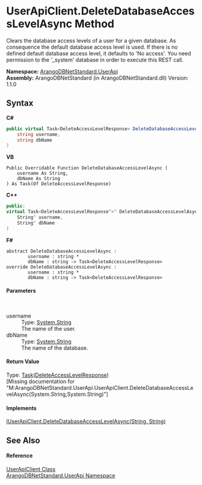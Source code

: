 # UserApiClient.DeleteDatabaseAccessLevelAsync Method 
 

Clears the database access levels of a user for a given database. As consequence the default database access level is used. If there is no defined default database access level, it defaults to 'No access'. You need permission to the '_system' database in order to execute this REST call.

**Namespace:**&nbsp;<a href="a57cb14e-62d0-8e40-f4e2-560f8a8cd6e9">ArangoDBNetStandard.UserApi</a><br />**Assembly:**&nbsp;ArangoDBNetStandard (in ArangoDBNetStandard.dll) Version: 1.1.0

## Syntax

**C#**<br />
``` C#
public virtual Task<DeleteAccessLevelResponse> DeleteDatabaseAccessLevelAsync(
	string username,
	string dbName
)
```

**VB**<br />
``` VB
Public Overridable Function DeleteDatabaseAccessLevelAsync ( 
	username As String,
	dbName As String
) As Task(Of DeleteAccessLevelResponse)
```

**C++**<br />
``` C++
public:
virtual Task<DeleteAccessLevelResponse^>^ DeleteDatabaseAccessLevelAsync(
	String^ username, 
	String^ dbName
)
```

**F#**<br />
``` F#
abstract DeleteDatabaseAccessLevelAsync : 
        username : string * 
        dbName : string -> Task<DeleteAccessLevelResponse> 
override DeleteDatabaseAccessLevelAsync : 
        username : string * 
        dbName : string -> Task<DeleteAccessLevelResponse> 
```


#### Parameters
&nbsp;<dl><dt>username</dt><dd>Type: <a href="https://docs.microsoft.com/dotnet/api/system.string" target="_blank" rel="noopener noreferrer">System.String</a><br />The name of the user.</dd><dt>dbName</dt><dd>Type: <a href="https://docs.microsoft.com/dotnet/api/system.string" target="_blank" rel="noopener noreferrer">System.String</a><br />The name of the database.</dd></dl>

#### Return Value
Type: <a href="https://docs.microsoft.com/dotnet/api/system.threading.tasks.task-1" target="_blank" rel="noopener noreferrer">Task</a>(<a href="68062b0c-edbd-c1a6-36d1-03c0dc0bd80f">DeleteAccessLevelResponse</a>)<br />\[Missing <returns> documentation for "M:ArangoDBNetStandard.UserApi.UserApiClient.DeleteDatabaseAccessLevelAsync(System.String,System.String)"\]

#### Implements
<a href="a42472b5-9052-1540-7f4f-93336981fa72">IUserApiClient.DeleteDatabaseAccessLevelAsync(String, String)</a><br />

## See Also


#### Reference
<a href="f54e6b38-3de3-781d-5641-dfc7e1ee3ab4">UserApiClient Class</a><br /><a href="a57cb14e-62d0-8e40-f4e2-560f8a8cd6e9">ArangoDBNetStandard.UserApi Namespace</a><br />